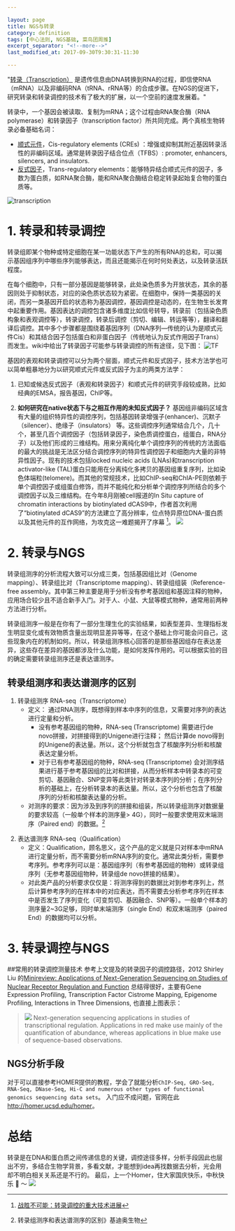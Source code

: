 ```yaml
---

layout: page
title: NGS与转录
category: definition
tags: [中心法则, NGS基础, 菜鸟团周推]
excerpt_separator: "<!--more-->"
last_modified_at: 2017-09-30T9:30:31-11:30

---
```



"[转录（Transcription）](https://en.wikipedia.org/wiki/Transcription_(biology)) 是遗传信息由DNA转换到RNA的过程，即信使RNA（mRNA）以及非编码RNA（tRNA、rRNA等）的合成步骤。在NGS的促进下，研究转录和转录调控的技术有了极大的扩展，以一个空前的速度发展着。"

<!--more-->
转录中，一个基因会被读取、复制为mRNA；这个过程由RNA聚合酶（RNA polymerase）和转录因子（transcription factor）所共同完成。两个真核生物转录必备基础名词：
 - [顺式元件](https://en.wikipedia.org/wiki/Cis-regulatory_element)，Cis-regulatory elements (CREs) ：增强或抑制其附近基因转录活性的非编码区域。通常是转录因子结合位点（TFBS）: promoter,  enhancers, silencers, and insulators. 
 - [反式因子](https://en.wikipedia.org/wiki/Trans-regulatory_element)，Trans-regulatory elements：能够特异结合顺式元件的因子，多数为蛋白质，如RNA聚合酶，能和RNA聚合酶结合稳定转录起始复合物的蛋白质等。

![transcription](https://upload.wikimedia.org/wikipedia/commons/thumb/9/9b/MRNA.svg/758px-MRNA.svg.png)


# 1. 转录和转录调控


转录组即某个物种或特定细胞在某一功能状态下产生的所有RNA的总和，可以揭示基因组序列中哪些序列能够表达，而且还能揭示在何时何处表达，以及转录活跃程度。

在每个细胞中，只有一部分基因是能够转录，此处染色质多为开放状态，其余的基因则处于抑制状态，对应的染色质状态较为紧密。在细胞中，保持一类基因的关闭，而另一类基因开启的状态称为基因调控，基因调控是动态的，在生物生长发育中起重要作用。基因表达的调控包含诸多维度比如信号转导，转录前（包括染色质构象和表观调控等），转录调控，转录后调控（剪切、编辑、转运等等），翻译和翻译后调控。其中多个步骤都是围绕着基因序列（DNA序列—传统的认为是顺式元件Cis）和其结合因子包括蛋白和非蛋白因子（传统地认为反式作用因子Trans）而发生。wiki中给出了转录因子可能参与转录调控的所有途径，见下图：
![TF](https://upload.wikimedia.org/wikipedia/commons/thumb/8/80/Transcription_Factors.svg/1024px-Transcription_Factors.svg.png)


基因的表观和转录调控可以分为两个层面，顺式元件和反式因子，技术方法学也可以简单粗暴地分为以研究顺式元件或反式因子为主的两类方法学：

 1. 已知或候选反式因子（表观和转录因子）和顺式元件的研究手段较成熟，比如经典的EMSA，报告基因，ChIP等。 

 2. __如何研究在native状态下与之相互作用的未知反式因子？__ 基因组非编码区域含有大量的组织特异性的调控序列，包括基因转录增强子(enhancer)、沉默子（silencer）、绝缘子（insulators） 等。这些调控序列通常结合几个，几十个，甚至几百个调控因子（包括转录因子，染色质调控蛋白，组蛋白，RNA分子）以及他们形成的三维结构。用来分离纯化单个调控序列的传统的方法面临的最大的挑战是无法区分结合调控序列的特异性调控因子和细胞内大量的非特异性因子。现有的技术包括locked nucleic acids (LNAs)和transcription activator-like (TAL)蛋白只能用在分离纯化多拷贝的基因组重复序列，比如染色体端粒(telomere)。而其他的常规技术，比如ChIP-seq和ChIA-PE则依赖于单个调控因子或组蛋白修饰，而并不能纯化和分析单个调控序列所结合的多个调控因子以及三维结构。在今年8月刚被cell报道的In Situ capture of chromatin interactions by biotinylated dCAS9中，作者首次利用了“biotinylated dCAS9”的方法建立了高分辨率，位点特异原位DNA-蛋白质以及其他元件的互作网络，为攻克这一难题揭开了序幕 [^ref1]。
![](http://owxb9z5ea.bkt.clouddn.com/17-9-29/88002581.jpg)
 [^ref1]: [战胜不可能：转录调控的重大技术进展](https://www.wxwenku.com/d/102384708)



# 2. 转录与NGS


转录组测序的分析流程大致可以分成三类，包括基因组比对（Genome mapping）、转录组比对（Transcriptome mapping）、转录组组装（Reference-free assembly。其中第三种主要是用于分析没有参考基因组和基因注释的物种，应用场合较少且不适合新手入门。对于人、小鼠、大鼠等模式物种，通常用前两种方法进行分析。

转录组测序一般是在你有了一部分生理生化的实验结果，如表型差异、生理指标发生明显变化或有效物质含量出现明显差异等等，在这个基础上你可能会问自己，这些现象内在的机制如何。所以，转录组测序核心回答的是那些基因组存在表达差异，这些存在差异的基因都涉及什么功能，是如何发挥作用的。可以根据实验的目的确定需要转录组测序还是表达谱测序。

## 转录组测序和表达谱测序的区别

 1. 转录组测序 RNA-seq（Transcriptome）
    - 定义： 通过RNA测序，既想得到样本中序列的信息，又需要对序列的表达进行定量和分析。
        - 没有参考基因组的物种，RNA-seq (Transcriptome) 需要进行de novo拼接，对拼接得到的Unigene进行注释；
然后计算de novo得到的Unigene的表达量。所以，这个分析就包含了核酸序列分析和核酸表达定量分析。
        - 对于已有参考基因组的物种，RNA-seq (Transcriptome) 会对测序结果进行基于参考基因组的比对和拼接，从而分析样本中转录本的可变剪切、基因融合、SNP变异等此类针对转录本序列的分析；在序列分析的基础上，在分析转录本的表达量。所以，这个分析也包含了核酸序列的分析和核酸表达量的分析。
    - 对测序的要求：因为涉及到序列的拼接和组装，所以转录组测序对数据量的要求较高（一般单个样本的测序量> 4G），同时一般要求使用双末端测序（Paired end）的数据。[^ref2]
[^ref2]: 转录组测序和表达谱测序的区别》基迪奥生物

 2. 表达谱测序 RNA-seq（Qualification）
    - 定义：Qualification，顾名思义，这个产品的定义就是只对样本中mRNA进行定量分析，而不需要分析mRNA序列的变化。通常此类分析，需要参考序列。参考序列可以是：基因组序列（有参考基因组的物种）或转录组序列（无参考基因组物种，转录组de novo拼接的结果）。
    - 对此类产品的分析要求仅仅是：将测序得到的数据比对到参考序列上，然后计算参考序列的在样本中的对应表达，而不需要去分析参考序列在样本中是否发生了序列变化（可变剪切、基因融合、SNP等）。一般单个样本的测序量2~3G足够，同时单末端测序（single End）和双末端测序（paired End）的数据均可以分析。


# 3. 转录调控与NGS


##常用的转录调控测量技术
参考上文提及的转录因子的调控路径，2012 Shirley Liu 的[Minireview: Applications of Next-Generation Sequencing on Studies of Nuclear Receptor Regulation and Function](https://www.ncbi.nlm.nih.gov/pmc/articles/PMC3458226/) 总结得很好，主要有Gene Expression Profiling, Transcription Factor Cistrome Mapping, Epigenome Profiling, Interactions in Three Dimensions, 也直接上图表示：



>![](http://owxb9z5ea.bkt.clouddn.com/17-9-29/71714242.jpg)
Next-generation sequencing applications in studies of transcriptional regulation. Applications in red make use mainly of the quantification of abundance, whereas applications in blue make use of sequence-based observations.

## NGS分析手段

对于可以直接参考HOMER提供的教程，学会了就能分析`ChIP-Seq, GRO-Seq, RNA-Seq, DNase-Seq, Hi-C and numerous other types of functional genomics sequencing data sets`。
入门应不成问题，官网在此<http://homer.ucsd.edu/homer>。

# 总结
转录是在DNA和蛋白质之间传递信息的关键，调控途径多样，分析手段因此也层出不穷，多结合生物学背景，多看文献，才能想到idea再找数据去分析，光会用却不明白相关关系还是不行的。
最后，上一个Homer，住大家国庆快乐，中秋快乐 :metal: ～
![](http://owxb9z5ea.bkt.clouddn.com/17-9-29/5863002.jpg)






